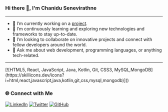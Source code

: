 <!-- GitHub Profile README -->
### <b>Hi there 👋, I'm Chanidu Senevirathne </b>
<hr>

- 🔭 I’m currently working on a [project]([https://your-project-url.com](https://github.com/Chaan-Junior/Eyewear-Management.git)).
- 🌱 I’m continuously learning and exploring new technologies and frameworks to stay up-to-date.
- 👯 I’m looking to collaborate on innovative projects and connect with fellow developers around the world.
- 💬 Ask me about web development, programming languages, or anything tech-related.
<hr>
[![HTML5, React, JavaScript, Java, Kotlin, Git, CSS3, MySQL,MongoDB](https://skillicons.dev/icons?i=html,react,javascript,java,kotlin,git,css,mysql,mongodb)]()

### 🌐 Connect with Me

[![LinkedIn](https://img.shields.io/badge/LinkedIn-Connect-blue)](https://www.linkedin.com/in/chaanjunior/)
[![Twitter](https://img.shields.io/badge/Twitter-Follow-1da1f2)](https://twitter.com/chaan_junior)
[![GitHub](https://img.shields.io/badge/GitHub-Follow-181717)](https://github.com/Chaan-Junior)
